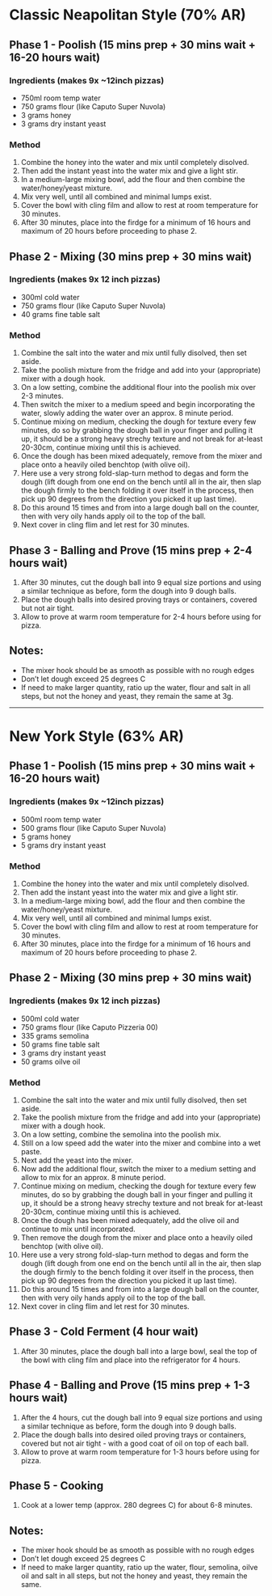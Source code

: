 # Classic Neapolitan Style (70% AR)

## Phase 1 - Poolish (15 mins prep + 30 mins wait + 16-20 hours wait)

### Ingredients (makes 9x ~12inch pizzas)

* 750ml room temp water
* 750 grams flour (like Caputo Super Nuvola)
* 3 grams honey
* 3 grams dry instant yeast


### Method

1. Combine the honey into the water and mix until completely disolved.
1. Then add the instant yeast into the water mix and give a light stir.
1. In a medium-large mixing bowl, add the flour and then combine the water/honey/yeast mixture.
1. Mix very well, until all combined and minimal lumps exist.
1. Cover the bowl with cling film and allow to rest at room temperature for 30 minutes.
1. After 30 minutes, place into the firdge for a minimum of 16 hours and maximum of 20 hours before proceeding to phase 2.


## Phase 2 - Mixing (30 mins prep + 30 mins wait)

### Ingredients (makes 9x 12 inch pizzas)

* 300ml cold water
* 750 grams flour (like Caputo Super Nuvola)
* 40 grams fine table salt


### Method

1. Combine the salt into the water and mix until fully disolved, then set aside.
1. Take the poolish mixture from the fridge and add into your (appropriate) mixer with a dough hook.
1. On a low setting, combine the additional flour into the poolish mix over 2-3 minutes.
1. Then switch the mixer to a medium speed and begin incorporating the water, slowly adding the water over an approx. 8 minute period.
1. Continue mixing on medium, checking the dough for texture every few minutes, do so by grabbing the dough ball in your finger and pulling it up, it should be a strong heavy strechy texture and not break for at-least 20-30cm, continue mixing until this is achieved.
1. Once the dough has been mixed adequately, remove from the mixer and place onto a heavily oiled benchtop (with olive oil).
1. Here use a very strong fold-slap-turn method to degas and form the dough (lift dough from one end on the bench until all in the air, then slap the dough firmly to the bench folding it over itself in the process, then pick up 90 degrees from the direction you picked it up last time).
1. Do this around 15 times and from into a large dough ball on the counter, then with very oily hands apply oil to the top of the ball.
1. Next cover in cling flim and let rest for 30 minutes.


## Phase 3 - Balling and Prove (15 mins prep + 2-4 hours wait)

1. After 30 minutes, cut the dough ball into 9 equal size portions and using a similar technique as before, form the dough into 9 dough balls.
1. Place the dough balls into desired proving trays or containers, covered but not air tight.
1. Allow to prove at warm room temperature for 2-4 hours before using for pizza.




## Notes:

* The mixer hook should be as smooth as possible with no rough edges
* Don’t let dough exceed 25 degrees C
* If need to make larger quantity, ratio up the water, flour and salt in all steps, but not the honey and yeast, they remain the same at 3g.


---


# New York Style (63% AR)

## Phase 1 - Poolish (15 mins prep + 30 mins wait + 16-20 hours wait)

### Ingredients (makes 9x ~12inch pizzas)

* 500ml room temp water
* 500 grams flour (like Caputo Super Nuvola)
* 5 grams honey
* 5 grams dry instant yeast


### Method

1. Combine the honey into the water and mix until completely disolved.
1. Then add the instant yeast into the water mix and give a light stir.
1. In a medium-large mixing bowl, add the flour and then combine the water/honey/yeast mixture.
1. Mix very well, until all combined and minimal lumps exist.
1. Cover the bowl with cling film and allow to rest at room temperature for 30 minutes.
1. After 30 minutes, place into the firdge for a minimum of 16 hours and maximum of 20 hours before proceeding to phase 2.


## Phase 2 - Mixing (30 mins prep + 30 mins wait)

### Ingredients (makes 9x 12 inch pizzas)

* 500ml cold water
* 750 grams flour (like Caputo Pizzeria 00)
* 335 grams semolina
* 50 grams fine table salt
* 3 grams dry instant yeast
* 50 grams oilve oil


### Method

1. Combine the salt into the water and mix until fully disolved, then set aside.
1. Take the poolish mixture from the fridge and add into your (appropriate) mixer with a dough hook.
1. On a low setting, combine the semolina into the poolish mix.
1. Still on a low speed add the water into the mixer and combine into a wet paste.
1. Next add the yeast into the mixer.
1. Now add the additional flour, switch the mixer to a medium setting and allow to mix for an approx. 8 minute period.
1. Continue mixing on medium, checking the dough for texture every few minutes, do so by grabbing the dough ball in your finger and pulling it up, it should be a strong heavy strechy texture and not break for at-least 20-30cm, continue mixing until this is achieved.
1. Once the dough has been mixed adequately, add the olive oil and continue to mix until incorporated.
1. Then remove the dough from the mixer and place onto a heavily oiled benchtop (with olive oil).
1. Here use a very strong fold-slap-turn method to degas and form the dough (lift dough from one end on the bench until all in the air, then slap the dough firmly to the bench folding it over itself in the process, then pick up 90 degrees from the direction you picked it up last time).
1. Do this around 15 times and from into a large dough ball on the counter, then with very oily hands apply oil to the top of the ball.
1. Next cover in cling flim and let rest for 30 minutes.


## Phase 3 - Cold Ferment (4 hour wait)

1. After 30 minutes, place the dough ball into a large bowl, seal the top of the bowl with cling film and place into the refrigerator for 4 hours.


## Phase 4 - Balling and Prove (15 mins prep + 1-3 hours wait)

1. After the 4 hours, cut the dough ball into 9 equal size portions and using a similar technique as before, form the dough into 9 dough balls.
1. Place the dough balls into desired oiled proving trays or containers, covered but not air tight - with a good coat of oil on top of each ball.
1. Allow to prove at warm room temperature for 1-3 hours before using for pizza.


## Phase 5 - Cooking

1. Cook at a lower temp (approx. 280 degrees C) for about 6-8 minutes.




## Notes:

* The mixer hook should be as smooth as possible with no rough edges
* Don’t let dough exceed 25 degrees C
* If need to make larger quantity, ratio up the water, flour, semolina, oilve oil and salt in all steps, but not the honey and yeast, they remain the same.
